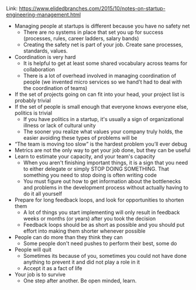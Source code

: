 Link: https://www.elidedbranches.com/2015/10/notes-on-startup-engineering-management.html

- Managing people at startups is different because you have no safety net
	- There are no systems in place that set you up for success (processes, rules, career ladders, salary bands)
	- Creating the safety net is part of your job. Create sane processes, standards, values.
- Coordination is very hard
	- It is helpful to get at least some shared vocabulary across teams for collaboration
	- There is a lot of overhead involved in managing coordination of people (we invented micro services so we hand't had to deal with the coordination of teams)
- If the set of projects going on can fit into your head, your project list is probably trivial
- If the set of people is small enough that everyone knows everyone else, politics is trivial
	- If you have politics in a startup, it's usually a sign of organizational illness or lack of cultural unity
	- The sooner you realize what values your company truly holds, the easier avoiding these types of problems will be
- “The team is moving too slow” is the hardest problem you’ll ever debug
- Metrics are not the only way to get your job done, but they can be useful
- Learn to estimate your capacity, and your team's capacity
	- When you aren't finishing important things, it is a sign that you need to either delegate or simply STOP DOING SOMETHING. That something you need to stop doing is often writing code
	- You must figure out how to get information about the bottlenecks and problems in the development process without actually having to do it all yourself
- Prepare for long feedback loops, and look for opportunities to shorten them
	- A lot of things you start implementing will only result in feedback weeks or months (or years) after you took the decision
	- Feedback loops should be as short as possible and you should put effort into making them shorter whenever possible
- People can do more than they think they can
	- Some people don't need pushes to perform their best, some do
- People will quit
	- Sometimes its because of you, sometimes you could not have done anything to prevent it and did not play a role in it
	- Accept it as a fact of life
- Your job is to survive
	- One step after another. Be open minded, learn.
